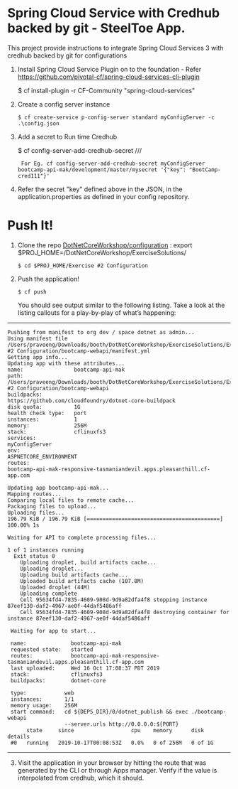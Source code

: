 Spring Cloud Service with Credhub backed by git - SteelToe App.
======================

This project provide instructions to integrate Spring Cloud Services 3 with credhub backed by git for configurations


1.  Install Spring Cloud Service Plugin on to the foundation - Refer https://github.com/pivotal-cf/spring-cloud-services-cli-plugin

       $ cf install-plugin -r CF-Community "spring-cloud-services"

2. Create a config server instance

       $ cf create-service p-config-server standard myConfigServer -c .\config.json

3. Add a secret to Run time Credhub

      $ cf config-server-add-credhub-secret <configserverinstanceName> <appName>/<profile>/<label>/<secret> <Secret in JSON>

        For Eg. cf config-server-add-credhub-secret myConfigServer bootcamp-api-mak/development/master/mysecret '{"key": "BootCamp-cred111"}'

4. Refer the secret "key" defined above in the JSON, in the application.properties as defined in your config repository.


Push It!
========

1.  Clone the repo  [DotNetCoreWorkshop/configuration](https://github.com/pgottam/DotNetCoreWorkshop.git) :
        export $PROJ_HOME=/DotNetCoreWorkshop/ExerciseSolutions/

        $ cd $PROJ_HOME/Exercise #2 Configuration

2.  Push the application!

        $ cf push

    You should see output similar to the following listing. Take a look
    at the listing callouts for a play-by-play of what’s happening:

----

    Pushing from manifest to org dev / space dotnet as admin...
    Using manifest file /Users/praveeng/Downloads/booth/DotNetCoreWorkshop/ExerciseSolutions/Exercise #2 Configuration/bootcamp-webapi/manifest.yml
    Getting app info...
    Updating app with these attributes...
    name:                bootcamp-api-mak
    path:                /Users/praveeng/Downloads/booth/DotNetCoreWorkshop/ExerciseSolutions/Exercise #2 Configuration/bootcamp-webapi
    buildpacks:
    https://github.com/cloudfoundry/dotnet-core-buildpack
    disk quota:          1G
    health check type:   port
    instances:           1
    memory:              256M
    stack:               cflinuxfs3
    services:
    myConfigServer
    env:
    ASPNETCORE_ENVIRONMENT
    routes:
    bootcamp-api-mak-responsive-tasmaniandevil.apps.pleasanthill.cf-app.com

    Updating app bootcamp-api-mak...
    Mapping routes...
    Comparing local files to remote cache...
    Packaging files to upload...
    Uploading files...
    196.79 KiB / 196.79 KiB [==========================================] 100.00% 1s

    Waiting for API to complete processing files...

    1 of 1 instances running
      Exit status 0
        Uploading droplet, build artifacts cache...
        Uploading droplet...
        Uploading build artifacts cache...
        Uploaded build artifacts cache (107.8M)
        Uploaded droplet (44M)
        Uploading complete
        Cell 95634fd4-7835-4609-908d-9d9a82dfa4f8 stopping instance 87eef130-daf2-4967-ae0f-44daf5486aff
        Cell 95634fd4-7835-4609-908d-9d9a82dfa4f8 destroying container for instance 87eef130-daf2-4967-ae0f-44daf5486aff

     Waiting for app to start...

     name:              bootcamp-api-mak
     requested state:   started
     routes:            bootcamp-api-mak-responsive-tasmaniandevil.apps.pleasanthill.cf-app.com
     last uploaded:     Wed 16 Oct 17:08:37 PDT 2019
     stack:             cflinuxfs3
     buildpacks:        dotnet-core

     type:            web
     instances:       1/1
     memory usage:    256M
     start command:   cd ${DEPS_DIR}/0/dotnet_publish && exec ./bootcamp-webapi
                      --server.urls http://0.0.0.0:${PORT}
          state     since                  cpu    memory      disk      details
     #0   running   2019-10-17T00:08:53Z   0.0%   0 of 256M   0 of 1G   

----

3.  Visit the application in your browser by hitting the route that was
    generated by the CLI or through Apps manager. Verify if the value is interpolated from credhub, which it should.
